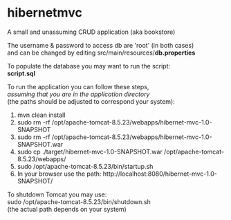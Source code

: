 # hibernetmvc
A small and unassuming CRUD application (aka bookstore)

The username & password to access db are 'root' (in both cases)
<br>and can be changed by editing src/main/resources/<b>db.properties</b>

To populate the database you may want to run the script:
<br><b>script.sql</b>

To run the application you can follow these steps,
<br><i>assuming that you are in the application directory</i>
<br>(the paths should be adjusted to correspond your system):

1. mvn clean install
2. sudo rm -rf /opt/apache-tomcat-8.5.23/webapps/hibernet-mvc-1.0-SNAPSHOT
3. sudo rm -rf /opt/apache-tomcat-8.5.23/webapps/hibernet-mvc-1.0-SNAPSHOT.war
4. sudo cp ./target/hibernet-mvc-1.0-SNAPSHOT.war /opt/apache-tomcat-8.5.23/webapps/
5. sudo /opt/apache-tomcat-8.5.23/bin/startup.sh
6. In your browser use the path: http://localhost:8080/hibernet-mvc-1.0-SNAPSHOT/

To shutdown Tomcat you may use:
<br>sudo /opt/apache-tomcat-8.5.23/bin/shutdown.sh
<br>(the actual path depends on your system)
